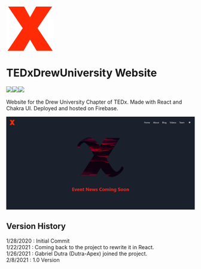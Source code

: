 <img src="https://github.com/NullDefault/TEDxDrewUWebsite/blob/master/src/assets/PNG/ogLogo.png" width="128" height="118"> <h1>TEDxDrewUniversity Website</h1>
<div><img src="https://img.shields.io/badge/javascript%20-%23323330.svg?&style=for-the-badge&logo=javascript&logoColor=%23F7DF1E"/><img src="https://img.shields.io/badge/react%20-%2320232a.svg?&style=for-the-badge&logo=react&logoColor=%2361DAFB"/><img src="https://img.shields.io/badge/firebase%20-%23039BE5.svg?&style=for-the-badge&logo=firebase"/></div>

Website for the Drew University Chapter of TEDx. Made with React and Chakra UI. Deployed and hosted on Firebase.

![](https://raw.githubusercontent.com/NullDefault/TEDxDrewUWebsite/FileUploads/src/assets/PNG/screenshot1.png)

## Version History
1/28/2020 : Initial Commit <br/>
1/22/2021 : Coming back to the project to rewrite it in React. <br/>
1/26/2021 : Gabriel Dutra (Dutra-Apex) joined the project. <br/>
2/8/2021  : 1.0 Version 
